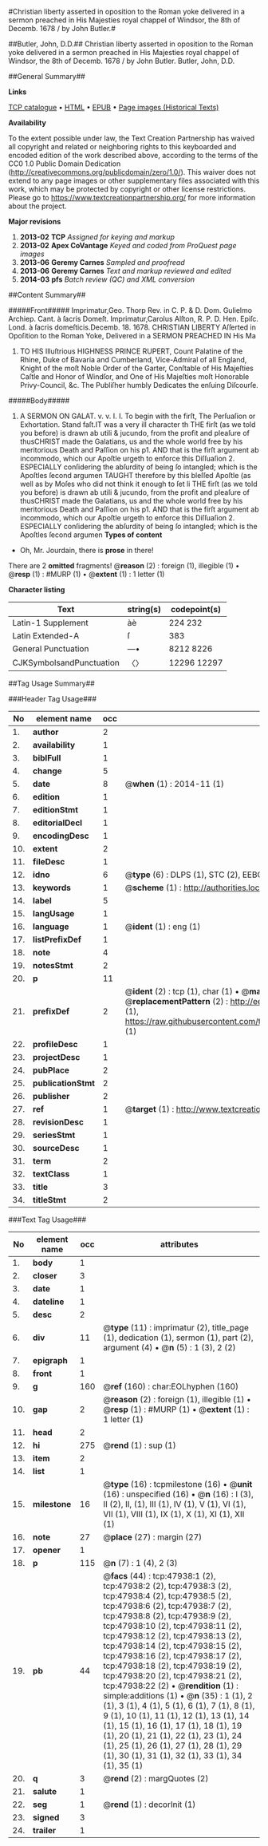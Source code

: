 #Christian liberty asserted in oposition to the Roman yoke delivered in a sermon preached in His Majesties royal chappel of Windsor, the 8th of Decemb. 1678 / by John Butler.#

##Butler, John, D.D.##
Christian liberty asserted in oposition to the Roman yoke delivered in a sermon preached in His Majesties royal chappel of Windsor, the 8th of Decemb. 1678 / by John Butler.
Butler, John, D.D.

##General Summary##

**Links**

[TCP catalogue](http://www.ota.ox.ac.uk/tcp/)  • 
[HTML](http://tei.it.ox.ac.uk/tcp/Texts-HTML/free/A30/A30727.html)  • 
[EPUB](http://tei.it.ox.ac.uk/tcp/Texts-EPUB/free/A30/A30727.epub) • 
[Page images (Historical Texts)](https://historicaltexts.jisc.ac.uk/eebo-11633000e)

**Availability**

To the extent possible under law, the Text Creation Partnership has waived all copyright and related or neighboring rights to this keyboarded and encoded edition of the work described above, according to the terms of the CC0 1.0 Public Domain Dedication (http://creativecommons.org/publicdomain/zero/1.0/). This waiver does not extend to any page images or other supplementary files associated with this work, which may be protected by copyright or other license restrictions. Please go to https://www.textcreationpartnership.org/ for more information about the project.

**Major revisions**

1. __2013-02__ __TCP__ *Assigned for keying and markup*
1. __2013-02__ __Apex CoVantage__ *Keyed and coded from ProQuest page images*
1. __2013-06__ __Geremy Carnes__ *Sampled and proofread*
1. __2013-06__ __Geremy Carnes__ *Text and markup reviewed and edited*
1. __2014-03__ __pfs__ *Batch review (QC) and XML conversion*

##Content Summary##

#####Front#####
 Imprimatur,Geo. Thorp Rev. in C. P. & D. Dom. Gulielmo Archiep. Cant. à ſacris Domeſt. Imprimatur,Carolus Alſton, R. P. D. Hen. Epiſc. Lond. à ſacris domeſticis.Decemb. 18. 1678. CHRISTIAN LIBERTY Aſſerted in Opoſition to the Roman Yoke, Delivered in a SERMON PREACHED IN His Ma
1. TO HIS Illuſtrious HIGHNESS PRINCE RUPERT, Count Palatine of the Rhine, Duke of Bavaria and Cumberland, Vice-Admiral of all England, Knight of the moſt Noble Order of the Garter, Conſtable of His Majeſties Caſtle and Honor of Windſor, and One of His Majeſties moſt Honorable Privy-Council, &c. The Publiſher humbly Dedicates the enſuing Diſcourſe.

#####Body#####

1. A SERMON ON GALAT. v. v. I.
I. To begin with the firſt, The Perſuaſion or Exhortation. Stand faſt.IT was a very ill character th THE firſt (as we told you before) is drawn ab utili & jucundo, from the profit and pleaſure of thusCHRIST made the Galatians, us and the whole world free by his meritorious Death and Paſſion on his p1. AND that is the firſt argument ab incommodo, which our Apoſtle urgeth to enforce this Diſſuaſion  2. ESPECIALLY conſidering the abſurdity of being ſo intangled; which is the Apoſtles ſecond argumen TAUGHT therefore by this bleſſed Apoſtle (as well as by Moſes who did not think it enough to ſet li THE firſt (as we told you before) is drawn ab utili & jucundo, from the profit and pleaſure of thusCHRIST made the Galatians, us and the whole world free by his meritorious Death and Paſſion on his p1. AND that is the firſt argument ab incommodo, which our Apoſtle urgeth to enforce this Diſſuaſion  2. ESPECIALLY conſidering the abſurdity of being ſo intangled; which is the Apoſtles ſecond argumen
**Types of content**

  * Oh, Mr. Jourdain, there is **prose** in there!

There are 2 **omitted** fragments! 
 @__reason__ (2) : foreign (1), illegible (1)  •  @__resp__ (1) : #MURP (1)  •  @__extent__ (1) : 1 letter (1)

**Character listing**


|Text|string(s)|codepoint(s)|
|---|---|---|
|Latin-1 Supplement|àè|224 232|
|Latin Extended-A|ſ|383|
|General Punctuation|—•|8212 8226|
|CJKSymbolsandPunctuation|〈〉|12296 12297|

##Tag Usage Summary##

###Header Tag Usage###

|No|element name|occ|attributes|
|---|---|---|---|
|1.|__author__|2||
|2.|__availability__|1||
|3.|__biblFull__|1||
|4.|__change__|5||
|5.|__date__|8| @__when__ (1) : 2014-11 (1)|
|6.|__edition__|1||
|7.|__editionStmt__|1||
|8.|__editorialDecl__|1||
|9.|__encodingDesc__|1||
|10.|__extent__|2||
|11.|__fileDesc__|1||
|12.|__idno__|6| @__type__ (6) : DLPS (1), STC (2), EEBO-CITATION (1), OCLC (1), VID (1)|
|13.|__keywords__|1| @__scheme__ (1) : http://authorities.loc.gov/ (1)|
|14.|__label__|5||
|15.|__langUsage__|1||
|16.|__language__|1| @__ident__ (1) : eng (1)|
|17.|__listPrefixDef__|1||
|18.|__note__|4||
|19.|__notesStmt__|2||
|20.|__p__|11||
|21.|__prefixDef__|2| @__ident__ (2) : tcp (1), char (1)  •  @__matchPattern__ (2) : ([0-9\-]+):([0-9IVX]+) (1), (.+) (1)  •  @__replacementPattern__ (2) : http://eebo.chadwyck.com/downloadtiff?vid=$1&page=$2 (1), https://raw.githubusercontent.com/textcreationpartnership/Texts/master/tcpchars.xml#$1 (1)|
|22.|__profileDesc__|1||
|23.|__projectDesc__|1||
|24.|__pubPlace__|2||
|25.|__publicationStmt__|2||
|26.|__publisher__|2||
|27.|__ref__|1| @__target__ (1) : http://www.textcreationpartnership.org/docs/. (1)|
|28.|__revisionDesc__|1||
|29.|__seriesStmt__|1||
|30.|__sourceDesc__|1||
|31.|__term__|2||
|32.|__textClass__|1||
|33.|__title__|3||
|34.|__titleStmt__|2||


###Text Tag Usage###

|No|element name|occ|attributes|
|---|---|---|---|
|1.|__body__|1||
|2.|__closer__|3||
|3.|__date__|1||
|4.|__dateline__|1||
|5.|__desc__|2||
|6.|__div__|11| @__type__ (11) : imprimatur (2), title_page (1), dedication (1), sermon (1), part (2), argument (4)  •  @__n__ (5) : 1 (3), 2 (2)|
|7.|__epigraph__|1||
|8.|__front__|1||
|9.|__g__|160| @__ref__ (160) : char:EOLhyphen (160)|
|10.|__gap__|2| @__reason__ (2) : foreign (1), illegible (1)  •  @__resp__ (1) : #MURP (1)  •  @__extent__ (1) : 1 letter (1)|
|11.|__head__|2||
|12.|__hi__|275| @__rend__ (1) : sup (1)|
|13.|__item__|2||
|14.|__list__|1||
|15.|__milestone__|16| @__type__ (16) : tcpmilestone (16)  •  @__unit__ (16) : unspecified (16)  •  @__n__ (16) : I (3), II (2), II, (1), III (1), IV (1), V (1), VI (1), VII (1), VIII (1), IX (1), X (1), XI (1), XII (1)|
|16.|__note__|27| @__place__ (27) : margin (27)|
|17.|__opener__|1||
|18.|__p__|115| @__n__ (7) : 1 (4), 2 (3)|
|19.|__pb__|44| @__facs__ (44) : tcp:47938:1 (2), tcp:47938:2 (2), tcp:47938:3 (2), tcp:47938:4 (2), tcp:47938:5 (2), tcp:47938:6 (2), tcp:47938:7 (2), tcp:47938:8 (2), tcp:47938:9 (2), tcp:47938:10 (2), tcp:47938:11 (2), tcp:47938:12 (2), tcp:47938:13 (2), tcp:47938:14 (2), tcp:47938:15 (2), tcp:47938:16 (2), tcp:47938:17 (2), tcp:47938:18 (2), tcp:47938:19 (2), tcp:47938:20 (2), tcp:47938:21 (2), tcp:47938:22 (2)  •  @__rendition__ (1) : simple:additions (1)  •  @__n__ (35) : 1 (1), 2 (1), 3 (1), 4 (1), 5 (1), 6 (1), 7 (1), 8 (1), 9 (1), 10 (1), 11 (1), 12 (1), 13 (1), 14 (1), 15 (1), 16 (1), 17 (1), 18 (1), 19 (1), 20 (1), 21 (1), 22 (1), 23 (1), 24 (1), 25 (1), 26 (1), 27 (1), 28 (1), 29 (1), 30 (1), 31 (1), 32 (1), 33 (1), 34 (1), 35 (1)|
|20.|__q__|3| @__rend__ (2) : margQuotes (2)|
|21.|__salute__|1||
|22.|__seg__|1| @__rend__ (1) : decorInit (1)|
|23.|__signed__|3||
|24.|__trailer__|1||
